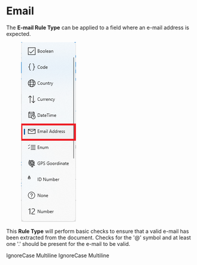 # Email

The **E-mail Rule Type** can be applied to a field where an e-mail address is expected.

<figure><img src="../assets/image%20%2863%29%20%282%29.png" alt=""><figcaption></figcaption></figure>

This **Rule Type** will perform basic checks to ensure that a valid e-mail has been extracted from the document. Checks for the '@' symbol and at least one '.' should be present for the e-mail to be valid.

 IgnoreCase Multiline IgnoreCase Multiline
